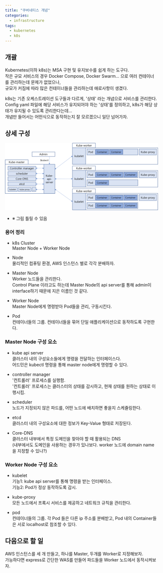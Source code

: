 ```yaml
---
title: "쿠버네티스 개념"
categories: 
  - infrastructure
tags:
  - kubernetes
  - k8s
---
```


## 개괄
Kubernetes(이하 k8s)는 MSA 구현 및 유지보수를 쉽게 하는 도구다.   
작은 규모 서비스의 경우 Docker Compose, Docker Swarm... 으로 여러 컨테이너를 관리하는데 문제가 없었으나,   
규모가 커짐에 따라 많은 컨테이너들을 관리하는데 애로사항이 생겼다.   

k8s는 기존 오케스트레이션 도구들과 다르게, '상태' 라는 개념으로 서비스를 관리한다.    
Config yaml 파일에 해당 서비스가 유지되어야 하는 '상태'를 정의하고, k8s가 해당 상태가 유지될 수 있도록 관리한다는데...   
개념만 들어서는 어떤식으로 동작하는지 잘 모르겠으니 일단 넘어가자.

## 상세 구성
<img src="/assets/images/k8s/0414_k8s_diagram.png">

* ※ 그림 틀릴 수 있음

### 용어 정리
* k8s Cluster  
  Master Node + Worker Node  

* Node   
  물리적인 컴퓨팅 환경, AWS 인스턴스 별로 각각 분배하자.   

* Master Node   
  Worker 노드들을 관리한다.   
  Control Plane 이라고도 하는데 Master Node의 api server를 통해 admin이 interface하기 때문에 지은 이름인 것 같다.

* Worker Node   
  Master Node에게 명령받아 Pod들을 관리, 구동시킨다.   

* Pod   
  컨테이너들의 그룹. 컨테이너들을 묶어 단일 애플리케이션으로 동작하도록 구현한다.
  
### Master Node 구성 요소
* kube api server   
  클러스터 내의 구성요소들에게 명령을 전달하는 인터페이스다.   
  어드민은 kubectl 명령을 통해 master node에게 명령할 수 있다.   

* controller manager   
  '컨트롤러' 프로세스를 실행함.   
  '컨트롤러' 프로세스는 클러스터의 상태를 감시하고, 현재 상태를 원하는 상태로 이행시킴.   
  
* scheduler   
  노드가 지정되지 않은 파드를, 어떤 노드에 배치하면 좋을지 스케쥴링한다.

* etcd   
  클러스터 내의 구성요소에 대한 정보가 Key-Value 형태로 저장된다.   

* Core-DNS   
  클러스터 내부에서 특정 도메인을 찾아야 할 때 활용되는 DNS   
  (내부에서도 도메인을 사용하는 경우가 있나보다. worker 노드에 domain name을 지정할 수 있나?)

### Worker Node 구성 요소
* kubelet   
  기능1: kube api server를 통해 명령을 받는 인터페이스.   
  기능2: Pod가 정상 동작하도록 감시.

* kube-proxy   
  모든 노드에서 프록시 서비스를 제공하고 네트워크 규칙을 관리한다.   

* pod   
  컨테이너들의 그룹.
  각 Pod 들은 다른 ip 주소를 분배받고, Pod 내의 Container들은 서로 localhost로 참조할 수 있다.   

## 다음으로 할 일
AWS 인스턴스를 세 개 만들고, 하나를 Master, 두개를 Worker로 지정해보자.   
가능하다면 express로 간단한 WAS를 만들어 파드들을 Worker 노드에서 동작시켜보자.
